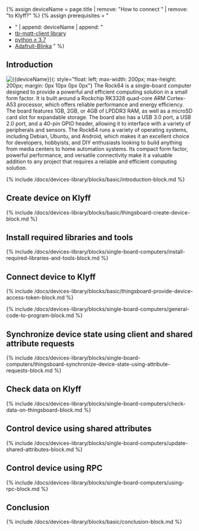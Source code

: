
{% assign deviceName = page.title | remove: "How to connect " | remove: "to Klyff?" %}
{% assign prerequisites = "
- " | append: deviceName | append: "
- [tb-mqtt-client library](https://pypi.org/project/tb-mqtt-client/)
- [python ≥ 3.7](https://www.python.org/)
- [Adafruit-Blinka](https://pypi.org/project/Adafruit-Blinka/) "
 %}

## Introduction

![{{deviceName}}](/images/devices-library/{{page.deviceImageFileName}}){: style="float: left; max-width: 200px; max-height: 200px; margin: 0px 10px 0px 0px"}
The Rock64 is a single-board computer designed to provide a powerful and efficient computing solution in a small form factor.
 It is built around a Rockchip RK3328 quad-core ARM Cortex-A53 processor, which offers reliable performance and energy efficiency.
 The board features 1GB, 2GB, or 4GB of LPDDR3 RAM, as well as a microSD card slot for expandable storage.
 The board also has a USB 3.0 port, a USB 2.0 port, and a 40-pin GPIO header, allowing it to interface with a variety of peripherals and sensors.
The Rock64 runs a variety of operating systems, including Debian, Ubuntu, and Android, which makes it an excellent choice for developers, hobbyists, and DIY enthusiasts looking to build anything from media centers to home automation systems.
 Its compact form factor, powerful performance, and versatile connectivity make it a valuable addition to any project that requires a reliable and efficient computing solution.

{% include /docs/devices-library/blocks/basic/introduction-block.md %}

## Create device on Klyff

{% include /docs/devices-library/blocks/basic/thingsboard-create-device-block.md %}

## Install required libraries and tools

{% include /docs/devices-library/blocks/single-board-computers/install-required-libraries-and-tools-block.md %}

## Connect device to Klyff

{% include /docs/devices-library/blocks/basic/thingsboard-provide-device-access-token-block.md %}

{% include /docs/devices-library/blocks/single-board-computers/general-code-to-program-block.md %}

## Synchronize device state using client and shared attribute requests
{% include /docs/devices-library/blocks/single-board-computers/thingsboard-synchronize-device-state-using-attribute-requests-block.md %}

## Check data on Klyff

{% include /docs/devices-library/blocks/single-board-computers/check-data-on-thingsboard-block.md %}

## Control device using shared attributes

{% include /docs/devices-library/blocks/single-board-computers/update-shared-attributes-block.md %}

## Control device using RPC

{% include /docs/devices-library/blocks/single-board-computers/using-rpc-block.md %}

## Conclusion

{% include /docs/devices-library/blocks/basic/conclusion-block.md %}
